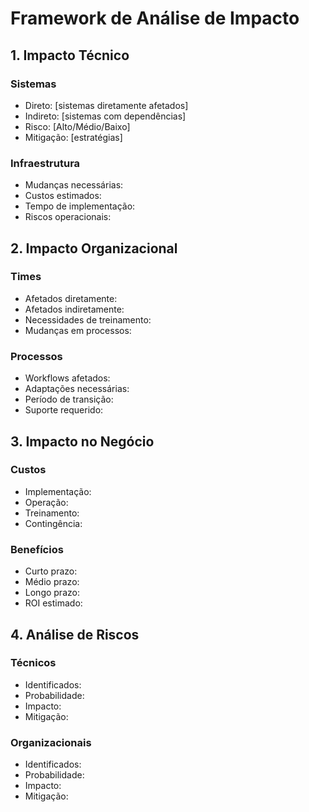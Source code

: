 # Framework de Análise de Impacto

## 1. Impacto Técnico
### Sistemas
- Direto: [sistemas diretamente afetados]
- Indireto: [sistemas com dependências]
- Risco: [Alto/Médio/Baixo]
- Mitigação: [estratégias]

### Infraestrutura
- Mudanças necessárias:
- Custos estimados:
- Tempo de implementação:
- Riscos operacionais:

## 2. Impacto Organizacional
### Times
- Afetados diretamente:
- Afetados indiretamente:
- Necessidades de treinamento:
- Mudanças em processos:

### Processos
- Workflows afetados:
- Adaptações necessárias:
- Período de transição:
- Suporte requerido:

## 3. Impacto no Negócio
### Custos
- Implementação:
- Operação:
- Treinamento:
- Contingência:

### Benefícios
- Curto prazo:
- Médio prazo:
- Longo prazo:
- ROI estimado:

## 4. Análise de Riscos
### Técnicos
- Identificados:
- Probabilidade:
- Impacto:
- Mitigação:

### Organizacionais
- Identificados:
- Probabilidade:
- Impacto:
- Mitigação: